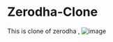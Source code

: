 # Zerodha-Clone
This is clone of zerodha ,
![image](https://github.com/sourav-sm/Zerodha-Clone/assets/116539402/8412a1a1-58f8-4667-9434-be572029f315)

